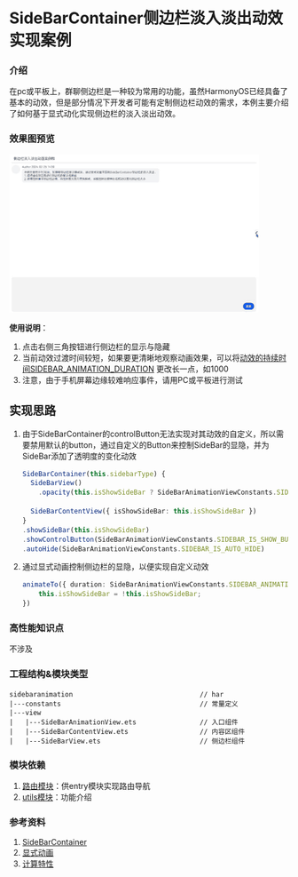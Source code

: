 # SideBarContainer侧边栏淡入淡出动效实现案例

### 介绍

在pc或平板上，群聊侧边栏是一种较为常用的功能，虽然HarmonyOS已经具备了基本的动效，但是部分情况下开发者可能有定制侧边栏动效的需求，本例主要介绍了如何基于显式动化实现侧边栏的淡入淡出动效。

### 效果图预览

![侧边栏动效](../../product/entry/src/main/resources/base/media/side_bar_animation.gif)

**使用说明**：

1. 点击右侧三角按钮进行侧边栏的显示与隐藏
1. 当前动效过渡时间较短，如果要更清晰地观察动画效果，可以将[动效的持续时间SIDEBAR_ANIMATION_DURATION](./src/main/ets/constants/SideBarAnimationViewConstants.ets)
更改长一点，如1000
1. 注意，由于手机屏幕边缘较难响应事件，请用PC或平板进行测试

## 实现思路

1. 由于SideBarContainer的controlButton无法实现对其动效的自定义，所以需要禁用默认的button，通过自定义的Button来控制SideBar的显隐，并为SideBar添加了透明度的变化动效

    ```typescript
    SideBarContainer(this.sidebarType) {
      SideBarView()
        .opacity(this.isShowSideBar ? SideBarAnimationViewConstants.SIDEBAR_OPACITY_SHOW : SideBarAnimationViewConstants.SIDEBAR_OPACITY_HIDDEN)

      SideBarContentView({ isShowSideBar: this.isShowSideBar })
    }
    .showSideBar(this.isShowSideBar)
    .showControlButton(SideBarAnimationViewConstants.SIDEBAR_IS_SHOW_BUTTON)
    .autoHide(SideBarAnimationViewConstants.SIDEBAR_IS_AUTO_HIDE)
    ```

1. 通过显式动画控制侧边栏的显隐，以便实现自定义动效
   ```typescript
   animateTo({ duration: SideBarAnimationViewConstants.SIDEBAR_ANIMATION_DURATION }, () => {
       this.isShowSideBar = !this.isShowSideBar;
   })
   ```

### 高性能知识点

不涉及

### 工程结构&模块类型

   ```
   sidebaranimation                                // har
   |---constants                                   // 常量定义
   |---view
   |   |---SideBarAnimationView.ets                // 入口组件 
   |   |---SideBarContentView.ets                  // 内容区组件
   |   |---SideBarView.ets                         // 侧边栏组件
   ```

### 模块依赖

1. [路由模块](../routermodule)：供entry模块实现路由导航
2. [utils模块](../../common/utils)：功能介绍

### 参考资料

1. [SideBarContainer](https://developer.huawei.com/consumer/cn/doc/harmonyos-references/ts-container-sidebarcontainer-0000001820880937#ZH-CN_TOPIC_0000001820880937__buttonstyle%E5%AF%B9%E8%B1%A1%E8%AF%B4%E6%98%8E)
2. [显式动画](https://developer.huawei.com/consumer/cn/doc/harmonyos-references/ts-explicit-animation-0000001774121350)
3. [计算特性](https://developer.huawei.com/consumer/cn/doc/harmonyos-references/ts-universal-attributes-size-0000001774280842#ZH-CN_TOPIC_0000001774280842__示例)